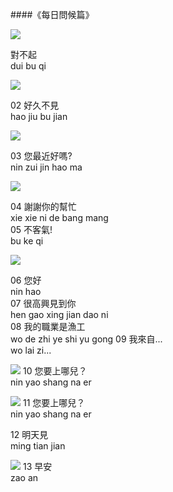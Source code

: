 <?php
$top = file_get_contents('basic.php');
echo $top;
?>

<div class="one item content" markdown="1">

####《每日問候篇》

![](img/Ch2/03/1.png)

對不起   
dui bu qi

![](img/Ch2/02/2-1.png)

02 好久不見   
hao jiu bu jian 

![](img/Ch2/02/2-2.png)

03 您最近好嗎?   
nin zui jin hao ma

![](img/Ch2/02/4.5.png)

04 謝謝你的幫忙   
xie xie ni de bang mang   
05 不客氣!   
bu ke qi 

![](img/Ch2/02/6.7.8.9png)

06 您好   
nin hao   
07 很高興見到你   
hen gao xing jian dao ni   
08 我的職業是漁工   
wo de zhi ye shi yu gong
09 我來自...   
wo lai zi...

![](img/Ch2/02/10.png)
10 您要上哪兒？   
nin yao shang na er

![](img/Ch2/02/11.12.png)
11 您要上哪兒？   
nin yao shang na er

12 明天見   
ming tian jian

![](img/Ch2/02/13.png)
13 早安   
zao an

</div>
<?php
$end = file_get_contents('end.php');
echo $end;
?>
